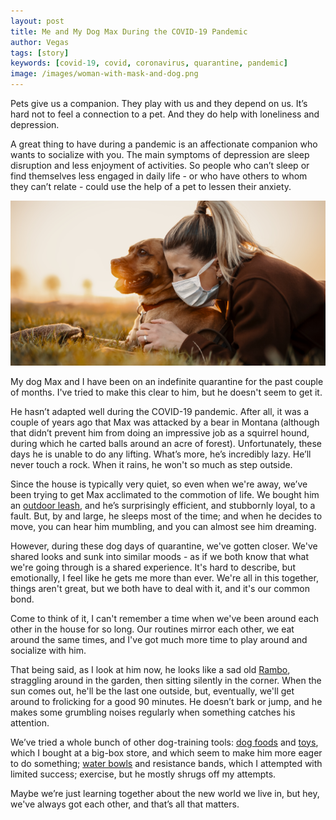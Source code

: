 ```yaml
---
layout: post
title: Me and My Dog Max During the COVID-19 Pandemic
author: Vegas
tags: [story]
keywords: [covid-19, covid, coronavirus, quarantine, pandemic]
image: /images/woman-with-mask-and-dog.png
---
```


Pets give us a companion. They play with us and they depend on us. It’s hard not to feel a connection to a pet. And they do help with loneliness and depression.

A great thing to have during a pandemic is an affectionate companion who wants to socialize with you. The main symptoms of depression are sleep disruption and less enjoyment of activities. So people who can’t sleep or find themselves less engaged in daily life - or who have others to whom they can’t relate - could use the help of a pet to lessen their anxiety.

![Woman with mask and a dog.](/images/woman-with-mask-and-dog.png)

My dog Max and I have been on an indefinite quarantine for the past couple of months. I've tried to make this clear to him, but he doesn't seem to get it.

He hasn’t adapted well during the COVID-19 pandemic. After all, it was a couple of years ago that Max was attacked by a bear in Montana (although that didn’t prevent him from doing an impressive job as a squirrel hound, during which he carted balls around an acre of forest). Unfortunately, these days he is unable to do any lifting. What’s more, he’s incredibly lazy. He’ll never touch a rock. When it rains, he won't so much as step outside.

Since the house is typically very quiet, so even when we're away, we’ve been trying to get Max acclimated to the commotion of life. We bought him an [outdoor leash](https://www.amazon.com/Stake-Reflective-Outdoor-Camping-Medium/dp/B07KXM8Z19/?tag=puppysnuggles-20), and he’s surprisingly efficient, and stubbornly loyal, to a fault. But, by and large, he sleeps most of the time; and when he decides to move, you can hear him mumbling, and you can almost see him dreaming.

However, during these dog days of quarantine, we've gotten closer. We've shared looks and sunk into similar moods - as if we both know that what we're going through is a shared experience. It's hard to describe, but emotionally, I feel like he gets me more than ever. We're all in this together, things aren't great, but we both have to deal with it, and it's our common bond.

Come to think of it, I can't remember a time when we've been around each other in the house for so long. Our routines mirror each other, we eat around the same times, and I've got much more time to play around and socialize with him.

That being said, as I look at him now, he looks like a sad old [Rambo](https://www.amazon.com/Rambo-Sylvester-Stallone/dp/B001AMVKOC/?tag=puppysnuggles-20), straggling around in the garden, then sitting silently in the corner. When the sun comes out, he'll be the last one outside, but, eventually, we'll get around to frolicking for a good 90 minutes. He doesn’t bark or jump, and he makes some grumbling noises regularly when something catches his attention.

We’ve tried a whole bunch of other dog-training tools: [dog foods](https://www.amazon.com/s?k=dog+food&tag=puppysnuggles-20) and [toys](https://www.puppy-snuggles.com/blog/my-four-favorite-dog-treats-and-dog-toys/), which I bought at a big-box store, and which seem to make him more eager to do something; [water bowls](https://www.amazon.com/AmazonBasics-Stainless-Steel-Dog-Bowl/dp/B01DOP5L4M/?tag=puppysnuggles-20) and resistance bands, which I attempted with limited success; exercise, but he mostly shrugs off my attempts.

Maybe we’re just learning together about the new world we live in, but hey, we've always got each other, and that’s all that matters.
